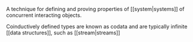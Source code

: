 A technique for defining and proving properties of [[system|systems]] of concurrent interacting objects.

Coinductively defined types are known as codata and are typically infinite [[data structures]], such as [[stream|streams]]
